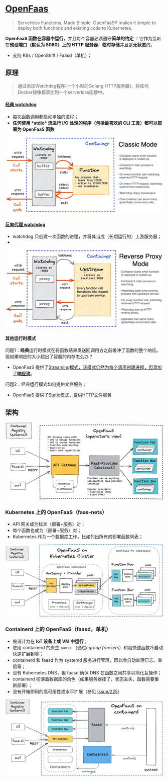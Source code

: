 # [OpenFaas](https://docs.openfaas.com/)

> Serverless Functions, Made Simple. OpenFaaS® makes it simple to deploy both functions and existing code to Kubernetes.

**OpenFaaS 函数在容器中运行**，并且每个容器必须遵守**简单的约定** ：它作为监听在**预设端口（默认为 8080）上的 HTTP 服务器**，**临时存储**并且是**无状态**的。

- 支持 K8s / OpenShift / Faasd（单机）；

## 原理

> 通过添加Watchdog程序(一个小型的Golang HTTP服务器)，将任何Docker镜像都添加到一个serverless函数中。

#### [经典 watchdog](https://github.com/openfaas/classic-watchdog)

- 每次函数调用都启动单独的进程；
- **任何使用 \*stdio\* 流进行 I/O 处理的程序（包括最喜欢的 CLI 工具）都可以部署为 OpenFaaS 函数**

![img](pics/simple_watch_dog.png)

#### [反向代理 watchdog](https://github.com/openfaas/of-watchdog)

- watchdog 只创建一次函数的进程，并将其当成（长期运行的）上游服务器；
- 

![img](pics/proxy_watch_dog.png)

#### 其他运行时模式

问题1：**经典**运行时模式在将函数结果发送回调用方之前缓冲了函数的整个响应。但如果响应的大小超出了容器的内存怎么办？

- OpenFaaS 提供了[Streaming模式，该模式仍然为每个调用创建进程，但添加了**响应流**](https://github.com/openfaas/of-watchdog/blob/a0289419078824f0a070860f84a6b383eb4f2169/README.md#3-streaming-fork-modestreaming---default)。

问题2：经典运行模式如何提供文件服务；

- OpenFaaS 提供了[Static模式，提供HTTP文件服务](https://github.com/openfaas/of-watchdog#4-static-modestatic)



## 架构

![img](pics/openfaas_arch.png)

### Kubernetes 上的 OpenFaaS（faas-nets）

- API 网关成为标准（部署+服务）对；
- 每个函数也成为（部署+服务）对；
- Kubernetes 作为一个数据库工作，比如列出所有的部署函数列表；

![img](pics/openfaas_k8s.png)

### Containerd 上的 OpenFaaS（faasd，单机）

- 被设计为在 **IoT 设备上或 VM 中运行**；
- 使用 containerd 的原生 `pause` （通过*cgroup freezers*）和超快速函数冷启动快速扩展到零；
- containerd 和 faasd 作为 systemd 服务进行管理，因此会自动处理日志、重启等；
- 没有 Kubernetes DNS，但 faasd 确保 DNS 在函数之间共享以简化互操作；
- containerd 扮演着数据库的角色（如果服务器挂了，状态丢失，函数需要重新部署）；
- 没有开箱即用的高可用性或水平扩展（参见 [issue/225](https://github.com/openfaas/faasd/issues/225)）

![img](pics/openfaas_faasd.png)